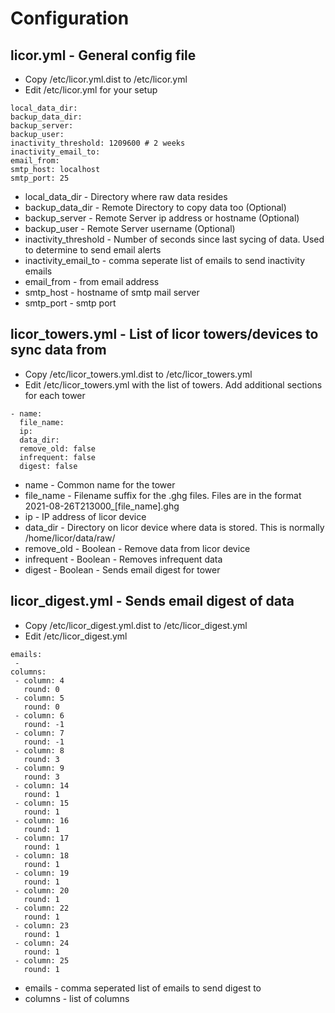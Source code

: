 # Configuration

## licor.yml - General config file
* Copy /etc/licor.yml.dist to /etc/licor.yml
* Edit /etc/licor.yml for your setup
```
local_data_dir:
backup_data_dir:
backup_server:
backup_user:
inactivity_threshold: 1209600 # 2 weeks
inactivity_email_to:
email_from:
smtp_host: localhost
smtp_port: 25
```
* local_data_dir - Directory where raw data resides
* backup_data_dir - Remote Directory to copy data too (Optional)
* backup_server - Remote Server ip address or hostname (Optional)
* backup_user - Remote Server username (Optional)
* inactivity_threshold - Number of seconds since last sycing of data.  Used to determine to send email alerts
* inactivity_email_to - comma seperate list of emails to send inactivity emails
* email_from - from email address
* smtp_host - hostname of smtp mail server
* smtp_port - smtp port


## licor_towers.yml - List of licor towers/devices to sync data from
* Copy /etc/licor_towers.yml.dist to /etc/licor_towers.yml
* Edit /etc/licor_towers.yml with the list of towers.  Add additional sections for each tower
```
- name:
  file_name:
  ip:
  data_dir:
  remove_old: false
  infrequent: false
  digest: false
```
* name - Common name for the tower
* file_name - Filename suffix for the .ghg files.  Files are in the format 2021-08-26T213000_[file_name].ghg
* ip - IP address of licor device
* data_dir - Directory on licor device where data is stored.  This is normally /home/licor/data/raw/
* remove_old - Boolean - Remove data from licor device
* infrequent - Boolean - Removes infrequent data
* digest - Boolean - Sends email digest for tower

## licor_digest.yml - Sends email digest of data 
* Copy /etc/licor_digest.yml.dist to /etc/licor_digest.yml
* Edit /etc/licor_digest.yml
```
emails:
 -
columns:
 - column: 4
   round: 0
 - column: 5
   round: 0
 - column: 6
   round: -1
 - column: 7
   round: -1
 - column: 8
   round: 3
 - column: 9
   round: 3
 - column: 14
   round: 1
 - column: 15
   round: 1
 - column: 16
   round: 1
 - column: 17
   round: 1
 - column: 18
   round: 1
 - column: 19
   round: 1
 - column: 20
   round: 1
 - column: 22
   round: 1
 - column: 23
   round: 1
 - column: 24
   round: 1
 - column: 25
   round: 1
```
* emails - comma seperated list of emails to send digest to
* columns - list of columns
